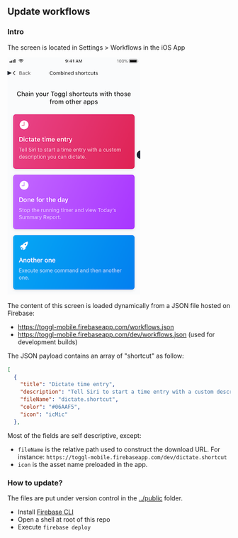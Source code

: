 ## Update workflows

### Intro

The screen is located in Settings > Workflows in the iOS App

![Workflow Screen](./workflow-screen.png)

The content of this screen is loaded dynamically from a JSON file hosted on Firebase:

- https://toggl-mobile.firebaseapp.com/workflows.json
- https://toggl-mobile.firebaseapp.com/dev/workflows.json (used for development builds)

The JSON payload contains an array of "shortcut" as follow:

```json
[
  {
    "title": "Dictate time entry",
    "description": "Tell Siri to start a time entry with a custom description you can dictate.",
    "fileName": "dictate.shortcut",
    "color": "#06AAF5",
    "icon": "icMic"
  },
```

Most of the fields are self descriptive, except:

- `fileName` is the relative path used to construct the download URL. For instance: `https://toggl-mobile.firebaseapp.com/dev/dictate.shortcut`
- `icon` is the asset name preloaded in the app.

### How to update?

The files are put under version control in the [../public](../public) folder.

- Install [Firebase CLI](https://firebase.google.com/docs/cli)
- Open a shell at root of this repo
- Execute `firebase deploy`
